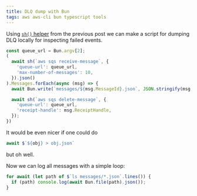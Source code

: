 ```yaml
---
title: DLQ dump with Bun
tags: aws aws-cli bun typescript tools
---
```


Using [`sh()` helper](/bun-shell-multiline) from the previous post we can make a script for 
dumping DLQ locally for inspecting failed events.

```typescript
const queue_url = Bun.argv[2];
(
  await sh(`aws sqs receive-message`, {
    'queue-url': queue_url,
    'max-number-of-messages': 10,
  }).json()
).Messages.forEach(async (msg) => {
  await Bun.write(`messages/${msg.MessageId}.json`, JSON.stringify(msg, null, 2));

  await sh(`aws sqs delete-message`, {
    'queue-url': queue_url,
    'receipt-handle': msg.ReceiptHandle,
  });
})
```

It would be even nicer if one could do

```typescript
await $`${obj} > obj.json`
```

but oh well.

Now we can log all messages with a simple loop:

```typescript
for await (let path of $`ls messages/*.json`.lines()) {
  if (path) console.log(await Bun.file(path).json());
}
```

